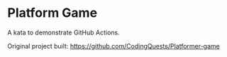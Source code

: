 # Platform Game

A kata to demonstrate GitHub Actions.

Original project built: https://github.com/CodingQuests/Platformer-game

